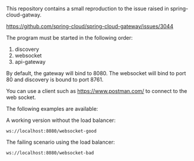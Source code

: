 This repository contains a small reproduction to the issue raised in spring-cloud-gatway. 

https://github.com/spring-cloud/spring-cloud-gateway/issues/3044

The program must be started in the following order:

1. discovery
2. websocket
3. api-gateway

By default, the gateway will bind to 8080. The websocket will bind
to port 80 and discovery is bound to port 8761. 

You can use a client such as https://www.postman.com/ to connect to the web socket.

The following examples are available:

A working version without the load balancer:

`ws://localhost:8080/websocket-good`

The failing scenario using the load balancer:

`ws://localhost:8080/websocket-bad`


